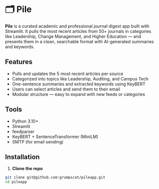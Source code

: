 # 🗂️ Pile

**Pile** is a curated academic and professional journal digest app built with Streamlit. It pulls the most recent articles from 50+ journals in categories like Leadership, Change Management, and Higher Education — and presents them in a clean, searchable format with AI-generated summaries and keywords.

##  Features

-  Pulls and updates the 5 most recent articles per source
-  Categorized into topics like Leadership, Auditing, and Campus Tech
-  One-sentence summaries and extracted keywords using KeyBERT
-  Users can select articles and send them to their email
-  Modular structure — easy to expand with new feeds or categories

## Tools

- Python 3.10+
- Streamlit
- feedparser
- KeyBERT + SentenceTransformer (MiniLM)
- SMTP (for email sending)

## Installation

1. **Clone the repo**

```bash
git clone git@github.com:grumpscat/pileapp.git
cd pileapp
